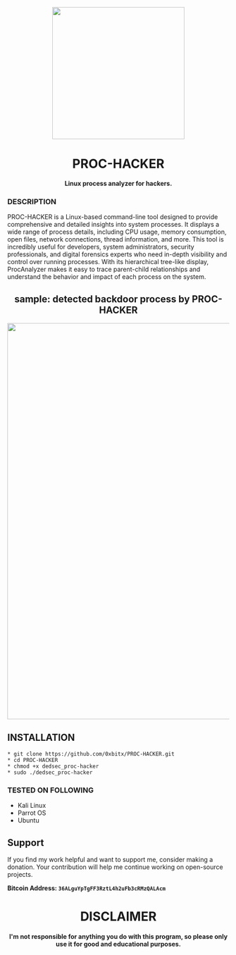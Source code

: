 
<p align="center">
<img src="https://media2.giphy.com/media/v1.Y2lkPTc5MGI3NjExY2F0aWVjb2Vqd2dlZDBha2JjdGl1bHAya3F5NzY0Y2FkOWY3YXY1cyZlcD12MV9pbnRlcm5hbF9naWZfYnlfaWQmY3Q9Zw/WkGGynT0nZsn2I11vf/giphy.webp", width="300", height="300">
</p>

<h1 align="center"> PROC-HACKER</h1>

<p align="center">
  <b>Linux process analyzer for hackers.</b>
</p>

### DESCRIPTION

PROC-HACKER is a Linux-based command-line tool designed to provide comprehensive and detailed insights into system processes. It displays a wide range of process details, including CPU usage, memory consumption, open files, network connections, thread information, and more. This tool is incredibly useful for developers, system administrators, security professionals, and digital forensics experts who need in-depth visibility and control over running processes. With its hierarchical tree-like display, ProcAnalyzer makes it easy to trace parent-child relationships and understand the behavior and impact of each process on the system.


<h2 align="center">sample: detected backdoor process by PROC-HACKER</h2>

<p align="center">
<img src="https://github.com/user-attachments/assets/ea4c92a0-978a-4a08-85e4-6652aed4fd13", width="900", height="900">
</p>

## INSTALLATION 
    * git clone https://github.com/0xbitx/PROC-HACKER.git
    * cd PROC-HACKER
    * chmod +x dedsec_proc-hacker
    * sudo ./dedsec_proc-hacker

### TESTED ON FOLLOWING
* Kali Linux 
* Parrot OS 
* Ubuntu

## Support

If you find my work helpful and want to support me, consider making a donation. Your contribution will help me continue working on open-source projects.

**Bitcoin Address: `36ALguYpTgFF3RztL4h2uFb3cRMzQALAcm`**

<h1 align="center"> DISCLAIMER </h1>

<h4 align="center">I'm not responsible for anything you do with this program, so please only use it for good and educational purposes. </h4>
